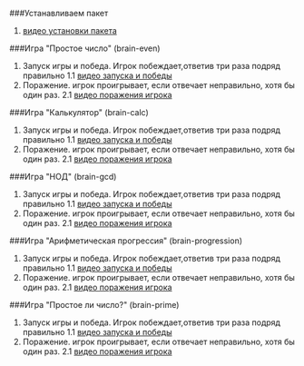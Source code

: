 ###Устанавливаем пакет
1. [видео установки пакета](https://asciinema.org/connect/d146d5f4-cb47-4018-99d6-b737069484c2)

###Игра "Простое число" (brain-even)
1. Запуск игры и победа. Игрок побеждает,ответив три раза подряд правильно
    1.1 [видео запуска и победы](https://asciinema.org/connect/d146d5f4-cb47-4018-99d6-b737069484c2)
2. Поражение. игрок проигрывает, если отвечает неправильно, хотя бы один раз.
    2.1 [видео поражения игрока](https://asciinema.org/connect/d146d5f4-cb47-4018-99d6-b737069484c2)

###Игра "Калькулятор" (brain-calc)
1. Запуск игры и победа. Игрок побеждает,ответив три раза подряд правильно
    1.1 [видео запуска и победы](https://asciinema.org/connect/d146d5f4-cb47-4018-99d6-b737069484c2) 
2. Поражение. игрок проигрывает, если отвечает неправильно, хотя бы один раз.
    2.1 [видео поражения игрока](https://asciinema.org/connect/d146d5f4-cb47-4018-99d6-b737069484c2)

###Игра "НОД" (brain-gcd)
1. Запуск игры и победа. Игрок побеждает,ответив три раза подряд правильно
    1.1 [видео запуска и победы](https://asciinema.org/connect/d146d5f4-cb47-4018-99d6-b737069484c2) 
2. Поражение. игрок проигрывает, если отвечает неправильно, хотя бы один раз.
    2.1 [видео поражения игрока](https://asciinema.org/connect/d146d5f4-cb47-4018-99d6-b737069484c2)

###Игра "Арифметическая прогрессия" (brain-progression)
1. Запуск игры и победа. Игрок побеждает,ответив три раза подряд правильно
    1.1 [видео запуска и победы](https://asciinema.org/connect/d146d5f4-cb47-4018-99d6-b737069484c2) 
2. Поражение. игрок проигрывает, если отвечает неправильно, хотя бы один раз.
    2.1 [видео поражения игрока](https://asciinema.org/connect/d146d5f4-cb47-4018-99d6-b737069484c2)

###Игра "Простое ли число?" (brain-prime)
1. Запуск игры и победа. Игрок побеждает,ответив три раза подряд правильно
    1.1 [видео запуска и победы](https://asciinema.org/connect/d146d5f4-cb47-4018-99d6-b737069484c2) 
2. Поражение. игрок проигрывает, если отвечает неправильно, хотя бы один раз.
    2.1 [видео поражения игрока](https://asciinema.org/connect/d146d5f4-cb47-4018-99d6-b737069484c2)

